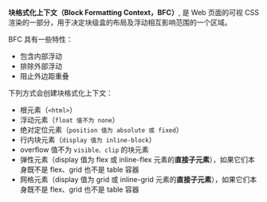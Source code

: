 **块格式化上下文（Block Formatting Context，BFC）**, 是 Web 页面的可视 CSS 渲染的一部分，用于决定块级盒的布局及浮动相互影响范围的一个区域。

BFC 具有一些特性：

- 包含内部浮动
- 排除外部浮动
- 阻止外边距重叠

下列方式会创建块格式化上下文：

- 根元素（`<html>`）
- 浮动元素（`float 值不为 none`）
- 绝对定位元素（`position 值为 absolute 或 fixed`）
- 行内块元素（`display 值为 inline-block`）
- overflow 值不为 `visible、clip` 的块元素
- 弹性元素（display 值为 flex 或 inline-flex 元素的**直接子元素**），如果它们本身既不是 flex、grid 也不是 table 容器
- 网格元素（display 值为 grid 或 inline-grid 元素的**直接子元素**），如果它们本身既不是 flex、grid 也不是 table 容器
